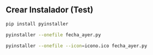 ## Crear Instalador (Test)

```bash
pip install pyinstaller
```

```bash
pyinstaller --onefile fecha_ayer.py
```

```bash
pyinstaller --onefile --icon=icono.ico fecha_ayer.py
```